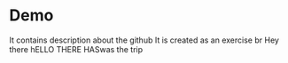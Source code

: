 # Demo

It contains description about the github
It is created as an exercise br
Hey there
hELLO THERE HASwas the trip


